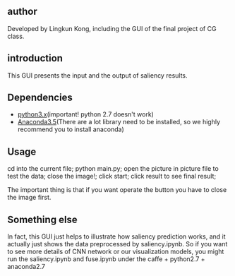 ## author
Developed by Lingkun Kong, including the GUI of the final project of CG class.

## introduction
This GUI presents the input and the output of saliency results.

## Dependencies
- [python3.x](http://python.org)(important! python 2.7 doesn't work)
- [Anaconda3.5](http://anaconda.org)(There are a lot library need to be installed, so we highly recommend you to install anaconda)

## Usage

cd into the current file;
python main.py;
open the picture in picture file to test the data;
close the image!;
click start;
click result to see final result;

The important thing is that if you want operate the button you have to close the image first.

## Something else
In fact, this GUI just helps to illustrate how saliency prediction works, and it actually just shows the data preprocessed by saliency.ipynb. So if you want to see more details of CNN network or our visualization models, you might run the saliency.ipynb and fuse.ipynb under the caffe + python2.7 + anaconda2.7